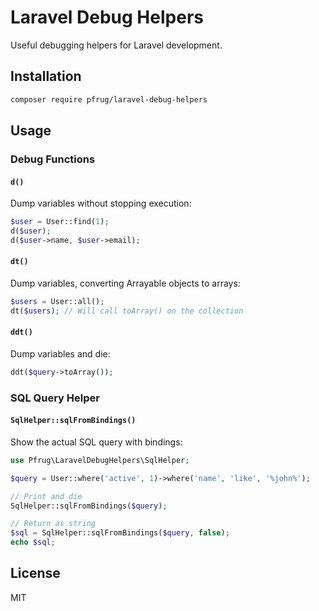 # Laravel Debug Helpers

Useful debugging helpers for Laravel development.

## Installation

```bash
composer require pfrug/laravel-debug-helpers
```

## Usage

### Debug Functions

#### `d()`
Dump variables without stopping execution:

```php
$user = User::find(1);
d($user);
d($user->name, $user->email);
```

#### `dt()`
Dump variables, converting Arrayable objects to arrays:

```php
$users = User::all();
dt($users); // Will call toArray() on the collection
```

#### `ddt()`
Dump variables and die:

```php
ddt($query->toArray());
```

### SQL Query Helper

#### `SqlHelper::sqlFromBindings()`
Show the actual SQL query with bindings:

```php
use Pfrug\LaravelDebugHelpers\SqlHelper;

$query = User::where('active', 1)->where('name', 'like', '%john%');

// Print and die
SqlHelper::sqlFromBindings($query);

// Return as string
$sql = SqlHelper::sqlFromBindings($query, false);
echo $sql;
```

## License

MIT